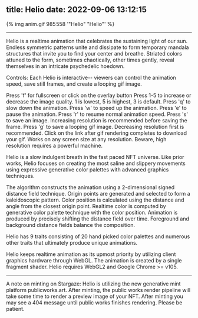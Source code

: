 title: Helio
date: 2022-09-06 13:12:15
---
{% img  anim.gif 985 558 '"Helio" "Helio"' %}

---

Helio is a realtime animation that celebrates the sustaining light of our sun. Endless symmetric patterns unite and dissipate to form temporary mandala structures that invite you to find your center and breathe. Striated colors attuned to the form, sometimes chaotically, other times gently, reveal themselves in an intricate psychedelic hoedown.

Controls:
Each Helio is interactive-- viewers can control the animation speed, save still frames, and create a looping gif image.

Press 'f' for fullscreen or click on the overlay button
Press 1-5 to increase or decrease the image quality. 1 is lowest, 5 is highest, 3 is default.
Press 'q' to slow down the animation.
Press 'w' to speed up the animation.
Press 'e' to pause the animation.
Press 'r' to resume normal animation speed.
Press 's' to save an image. Increasing resolution is recommended before saving the frame.
Press 'g' to save a looping gif image. Decreasing resolution first is recommended. Click on the link after gif rendering completes to download your gif.
Works on any screen size at any resolution. Beware, high resolution requires a powerful machine.


Helio is a slow indulgent breath in the fast paced NFT universe. Like prior works, Helio focuses on creating the most saline and slippery movements using expressive generative color palettes with advanced graphics techniques.


The algorithm constructs the animation using a 2-dimensional signed distance field technique. Origin points are generated and selected to form a kaleidoscopic pattern. Color position is calculated using the distance and angle from the closest origin point. Realtime color is computed by generative color palette technique with the color position. Animation is produced by precisely shifting the distance field over time. Foreground and background distance fields balance the composition.

Helio has 9 traits consisting of 20 hand picked color palettes and numerous other traits that ultimately produce unique animations.

Helio keeps realtime animation as its upmost priority by utilizing client graphics hardware through WebGL. The animation is created by a single fragment shader. Helio requires WebGL2 and Google Chrome >= v105.

---

A note on minting on Stargaze: Helio is utilizing the new generative mint platform publicworks.art. After minting, the public works render pipeline will take some time to render a preview image of your NFT. After minting you may see a 404 message until public works finishes rendering. Please be patient.
